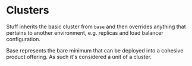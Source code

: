# Clusters

Stuff inherits the basic cluster from `base` and then overrides anything that pertains to another environment, e.g. replicas and load balancer configuration.

Base represents the bare minimum that can be deployed into a cohesive product offering. As such it's considered a unit of a cluster. 